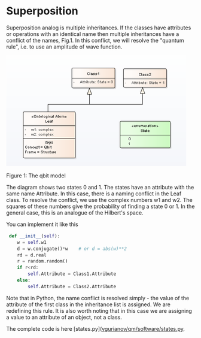 # Superposition
 Superposition analog is multiple inheritances. If the classes have attributes or operations with an identical name then multiple inheritances have a conflict of the names, Fig.1. In this conflict, we will resolve the "quantum rule", i.e. to use an amplitude of wave function.  


 ![Image](qbit.png)  

 Figure 1: The qbit model  

 The diagram shows two states 0 and 1. The states have an attribute with the same name Attribute. In this case, there is a naming conflict in the Leaf class. To resolve the conflict, we use the complex numbers w1 and w2. The squares of these numbers give the probability of finding a state 0 or 1. In the general case, this is an analogue of the Hilbert's space.  

 You can implement it like this
``` python
 def __init__(self):
    w = self.w1
    d = w.conjugate()*w    # or d = abs(w)**2
    rd = d.real
    r = random.random()
    if r<rd:
        self.Attribute = Class1.Attribute
    else:
        self.Attribute = Class2.Attribute
```
Note that in Python, the name conflict is resolved simply - the value of the attribute of the first class in the inheritance list is assigned. We are redefining this rule. It is also worth noting that in this case we are assigning a value to an attribute of an object, not a class.  

The complete code is here [states.py]([vgurianov/qm/software/states.py](https://github.com/vgurianov/qm/blob/master/software/states.py).
